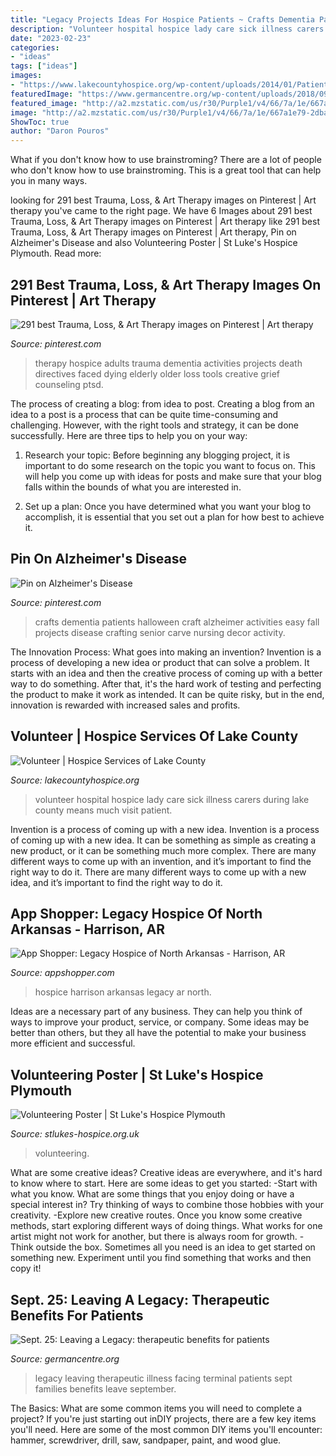 ```yaml
---
title: "Legacy Projects Ideas For Hospice Patients ~ Crafts Dementia Patients Halloween Craft Alzheimer Activities Easy Fall Projects Disease Crafting Senior Carve Nursing Decor Activity"
description: "Volunteer hospital hospice lady care sick illness carers during lake county means much visit patient"
date: "2023-02-23"
categories:
- "ideas"
tags: ["ideas"]
images:
- "https://www.lakecountyhospice.org/wp-content/uploads/2014/01/Patient-and-volunteer.jpg"
featuredImage: "https://www.germancentre.org/wp-content/uploads/2018/09/DMH_leave-behindv2.png"
featured_image: "http://a2.mzstatic.com/us/r30/Purple1/v4/66/7a/1e/667a1e79-2dba-94b2-2cf9-ccfc9081d130/screen1136x1136.jpeg"
image: "http://a2.mzstatic.com/us/r30/Purple1/v4/66/7a/1e/667a1e79-2dba-94b2-2cf9-ccfc9081d130/screen1136x1136.jpeg"
ShowToc: true
author: "Daron Pouros"
---
```



What if you don't know how to use brainstroming?
There are a lot of people who don't know how to use brainstroming. This is a great tool that can help you in many ways.

	

		
looking for 291 best Trauma, Loss, &amp; Art Therapy images on Pinterest | Art therapy you've came to the right page. We have 6 Images about 291 best Trauma, Loss, &amp; Art Therapy images on Pinterest | Art therapy like 291 best Trauma, Loss, &amp; Art Therapy images on Pinterest | Art therapy, Pin on Alzheimer&#039;s Disease and also Volunteering Poster | St Luke&#039;s Hospice Plymouth. Read more:
		
    
## 291 Best Trauma, Loss, &amp; Art Therapy Images On Pinterest | Art Therapy

<img loading=lazy src="https://i.pinimg.com/736x/4d/70/69/4d70697339f33acf1ef05f00a09cb68f--art-therapy-directives-hospice.jpg" onerror="this.onerror=null;this.src='https://tse3.mm.bing.net/th?id=OIP.8qUjRMOat_lWp7Gef3JlsgHaIO&amp;pid=15.1';" alt="291 best Trauma, Loss, &amp; Art Therapy images on Pinterest | Art therapy">

_Source: pinterest.com_

>therapy hospice adults trauma dementia activities projects death directives faced dying elderly older loss tools creative grief counseling ptsd. 

	

The process of creating a blog: from idea to post.
Creating a blog from an idea to a post is a process that can be quite time-consuming and challenging. However, with the right tools and strategy, it can be done successfully. Here are three tips to help you on your way: 
1. Research your topic: Before beginning any blogging project, it is important to do some research on the topic you want to focus on. This will help you come up with ideas for posts and make sure that your blog falls within the bounds of what you are interested in. 

2. Set up a plan: Once you have determined what you want your blog to accomplish, it is essential that you set out a plan for how best to achieve it.

    
## Pin On Alzheimer&#039;s Disease

<img loading=lazy src="https://i.pinimg.com/originals/36/22/bd/3622bd46144a93b73837784c8e2e832e.jpg" onerror="this.onerror=null;this.src='https://tse2.mm.bing.net/th?id=OIP.Zmq9FfmVbhtPiiEZ96r4hQHaFc&amp;pid=15.1';" alt="Pin on Alzheimer&#039;s Disease">

_Source: pinterest.com_

>crafts dementia patients halloween craft alzheimer activities easy fall projects disease crafting senior carve nursing decor activity. 

	

The Innovation Process: What goes into making an invention?
Invention is a process of developing a new idea or product that can solve a problem. It starts with an idea and then the creative process of coming up with a better way to do something. After that, it's the hard work of testing and perfecting the product to make it work as intended. It can be quite risky, but in the end, innovation is rewarded with increased sales and profits.

    
## Volunteer | Hospice Services Of Lake County

<img loading=lazy src="https://www.lakecountyhospice.org/wp-content/uploads/2014/01/Patient-and-volunteer.jpg" onerror="this.onerror=null;this.src='https://tse2.mm.bing.net/th?id=OIP.TWsaYK1_vpIYpGcXldh8xgHaLG&amp;pid=15.1';" alt="Volunteer | Hospice Services of Lake County">

_Source: lakecountyhospice.org_

>volunteer hospital hospice lady care sick illness carers during lake county means much visit patient. 

	

Invention is a process of coming up with a new idea.
Invention is a process of coming up with a new idea. It can be something as simple as creating a new product, or it can be something much more complex. There are many different ways to come up with an invention, and it’s important to find the right way to do it. There are many different ways to come up with a new idea, and it’s important to find the right way to do it.

    
## App Shopper: Legacy Hospice Of North Arkansas - Harrison, AR

<img loading=lazy src="http://a2.mzstatic.com/us/r30/Purple1/v4/66/7a/1e/667a1e79-2dba-94b2-2cf9-ccfc9081d130/screen1136x1136.jpeg" onerror="this.onerror=null;this.src='https://tse1.mm.bing.net/th?id=OIP.KUNMCyU4T8lJ2NL1zdfqTwHaNJ&amp;pid=15.1';" alt="App Shopper: Legacy Hospice of North Arkansas - Harrison, AR">

_Source: appshopper.com_

>hospice harrison arkansas legacy ar north. 

	

Ideas are a necessary part of any business. They can help you think of ways to improve your product, service, or company. Some ideas may be better than others, but they all have the potential to make your business more efficient and successful.

    
## Volunteering Poster | St Luke&#039;s Hospice Plymouth

<img loading=lazy src="https://www.stlukes-hospice.org.uk/wp-content/uploads/2017/04/Volunteering-Poster-450x636.jpg" onerror="this.onerror=null;this.src='https://tse2.mm.bing.net/th?id=OIP.9QRgYwCJ9yHf_UK4gGJLcwAAAA&amp;pid=15.1';" alt="Volunteering Poster | St Luke&#039;s Hospice Plymouth">

_Source: stlukes-hospice.org.uk_

>volunteering. 

	

What are some creative ideas?
Creative ideas are everywhere, and it's hard to know where to start. Here are some ideas to get you started: 
-Start with what you know. What are some things that you enjoy doing or have a special interest in? Try thinking of ways to combine those hobbies with your creativity. 
-Explore new creative routes. Once you know some creative methods, start exploring different ways of doing things. What works for one artist might not work for another, but there is always room for growth. 
-Think outside the box. Sometimes all you need is an idea to get started on something new. Experiment until you find something that works and then copy it!

    
## Sept. 25: Leaving A Legacy: Therapeutic Benefits For Patients

<img loading=lazy src="https://www.germancentre.org/wp-content/uploads/2018/09/DMH_leave-behindv2.png" onerror="this.onerror=null;this.src='https://tse3.mm.bing.net/th?id=OIP.vJ1ofXc6obLxHTCXdLXSeAHaC1&amp;pid=15.1';" alt="Sept. 25: Leaving a Legacy: therapeutic benefits for patients">

_Source: germancentre.org_

>legacy leaving therapeutic illness facing terminal patients sept families benefits leave september. 

	

The Basics: What are some common items you will need to complete a project?
If you're just starting out inDIY projects, there are a few key items you'll need. Here are some of the most common DIY items you'll encounter: hammer, screwdriver, drill, saw, sandpaper, paint, and wood glue.

